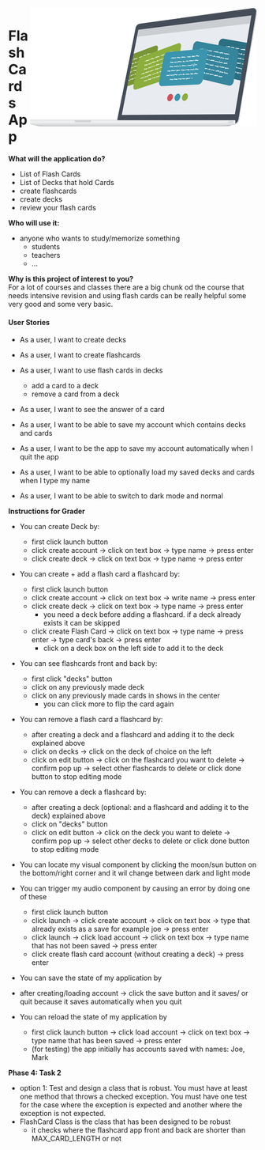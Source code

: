
<img src="data/logo.png" align="right" width="460" height="239" alt="FlashCardApp">

# Flash Cards App



**What will the application do?**
- List of Flash Cards
- List of Decks that hold Cards
- create flashcards
- create decks
- review your flash cards


**Who will use it:**
- anyone who wants to study/memorize something 
    - students
    - teachers
    - ...

**Why is this project of interest to you?** <br>
For a lot of courses and classes there are a big chunk od the course that needs intensive
revision and using flash cards can be really helpful
some very good and some very basic. 
<br> 

#### User Stories
- As a user, I want to create decks
- As a user, I want to create flashcards
- As a user, I want to use flash cards in decks
    - add a card to a deck
    - remove a card from a deck
- As a user, I want to see the answer of a card
- As a user, I want to be able to save my account which contains decks and cards
- As a user, I want to be the app to save my account automatically when I quit the app
- As a user, I want to be able to optionally load my saved decks and cards when I type my name

- As a user, I want to be able to switch to dark mode and normal 


**Instructions for Grader**

- You can create Deck by:
    - first click launch button
    - click create account -> click on text box -> type name -> press enter
    - click create deck -> click on text box -> type name -> press enter
    
- You can create + add a flash card a flashcard by:
    - first click launch button
    - click create account -> click on text box -> write name -> press enter
    - click create deck -> click on text box -> type name -> press enter 
        - you need a deck before adding a flashcard. if a deck already exists it can be skipped
    - click create Flash Card -> click on text box -> type name -> press enter -> type card's back -> press enter
        - click on a deck box on the left side to add it to the deck
    
    
- You can see flashcards front and back by:
  - first click "decks" button
  - click on any previously made deck
  - click on any previously made cards in shows in the center
     - you can click more to flip the card again
     
- You can remove a flash card a flashcard by:
    - after creating a deck and a flashcard and adding it to the deck explained above
    - click on decks -> click on the deck of choice on the left
    - click on edit button -> click on the flashcard you want to delete -> confirm pop up -> select other flashcards to delete or click done button to stop editing mode
   
- You can remove a deck a flashcard by:
    - after creating a deck (optional: and a flashcard and adding it to the deck) explained above
    - click on "decks" button
    - click on edit button -> click on the deck you want to delete -> confirm pop up -> select other decks to delete or click done button to stop editing mode
   

- You can locate my visual component by clicking the moon/sun button on the bottom/right corner and it wil change between dark and light mode 
 
- You can trigger my audio component by causing an error by doing one of these
    - first click launch button
    - click launch -> click create account -> click on text box -> type that already exists as a save for example joe -> press enter
    - click launch -> click load account -> click on text box -> type name that has not been saved -> press enter
    - click create flash card account (without creating a deck) -> press enter
    
- You can save the state of my application by
 - after creating/loading account -> click the save button and it saves/ or quit because it saves automatically when you quit
 
- You can reload the state of my application by
    - first click launch button -> click load account -> click on text box -> type name that has been saved -> press enter
    - (for testing) the app initially has accounts saved with names: Joe, Mark
    
    
**Phase 4: Task 2**
- option 1: Test and design a class that is robust.  You must have at least one method that throws a checked exception.  You must have one test for the case where the exception is expected and another where the exception is not expected.
- FlashCard Class is the class that has been designed to be robust 
    - it checks where the flashcard app front and back are shorter than MAX_CARD_LENGTH or not